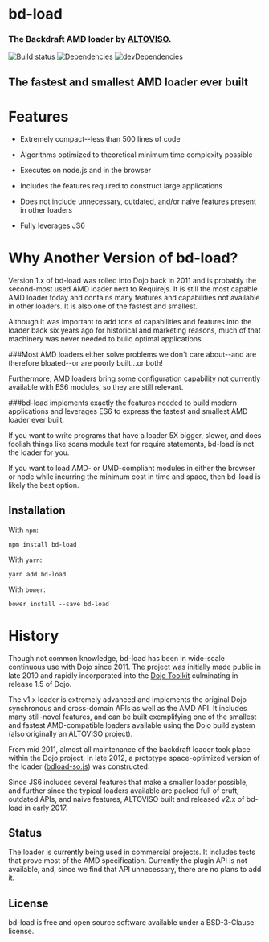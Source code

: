 # bd-load
### The Backdraft AMD loader by [ALTOVISO](http://www.altoviso.com/).

[![Build status][travis-image]][travis-url]
[![Dependencies][deps-image]][deps-url]
[![devDependencies][dev-deps-image]][dev-deps-url]

## The fastest and smallest AMD loader ever built

# Features

* Extremely compact--less than 500 lines of code

* Algorithms optimized to theoretical minimum time complexity possible

* Executes on node.js and in the browser

* Includes the features required to construct large applications

* Does not include unnecessary, outdated, and/or naive features present in other loaders

* Fully leverages JS6

# Why Another Version of bd-load?

Version 1.x of bd-load was rolled into Dojo back in 2011 and is probably the second-most used AMD loader next to Requirejs.
It is still the most capable AMD loader today and contains many features and capabilities not available in other loaders. It
is also one of the fastest and smallest.

Although it was important to add tons of capabilities and features into the loader back six years ago for historical and marketing reasons,
much of that machinery was never needed to build optimal applications.

###Most AMD loaders either solve problems we don't care about--and are therefore bloated--or are poorly built...or both!

Furthermore, AMD loaders bring some configuration capability not currently available with ES6 modules, so they are still relevant.

###bd-load implements exactly the features needed to build modern applications and leverages ES6 to express the fastest and smallest AMD loader ever built.

If you want to write programs that have a loader 5X bigger, slower, and does foolish things like scans module text
for require statements, bd-load is not the loader for you.

If you want to load AMD- or UMD-compliant modules in either the browser or node while incurring the minimum cost in time
and space, then bd-load is likely the best option.

## Installation

With `npm`:

```
npm install bd-load
```

With `yarn`:

```
yarn add bd-load
```

With `bower`:

```
bower install --save bd-load
```


# History

Though not common knowledge, bd-load has been in wide-scale continuous use with Dojo since 2011. The project was initially
made public in late 2010 and rapidly incorporated into the [Dojo Toolkit](https://dojotoolkit.org/) culminating in release 1.5 of 
Dojo.

The v1.x loader is extremely advanced and implements the original Dojo synchronous and cross-domain APIs
as well as the AMD API. It includes many still-novel features, and can be built exemplifying one of the smallest and fastest
AMD-compatible loaders available using the Dojo build system (also originally an ALTOVISO project).

From mid 2011, almost all maintenance of the backdraft loader took place within the Dojo project. In late 2012, a prototype
space-optimized version of the loader ([bdload-so.js](https://github.com/altoviso/bdLoad/blob/0f62f334a751e8d4b4620af0d08c9fb33a7a644a/lib/bdload-so.js)) 
was constructed.

Since JS6 includes several features that make a smaller loader possible, and further since the typical loaders available 
are packed full of cruft, outdated APIs, and naive features, ALTOVISO built and released v2.x of bd-load in early 2017.

## Status

The loader is currently being used in commercial projects. It includes tests that prove most of the AMD specification.
Currently the plugin API is not available, and, since we find that API unnecessary, there are no plans to add it.

## License

bd-load is free and open source software available under a BSD-3-Clause license.

[deps-image]:     https://img.shields.io/david/altoviso/bd-load.svg
[deps-url]:       https://david-dm.org/altoviso/bd-load
[dev-deps-image]: https://img.shields.io/david/dev/altoviso/bd-load.svg
[dev-deps-url]:   https://david-dm.org/altoviso/bd-load#info=devDependencies
[travis-image]:   https://img.shields.io/travis/altoviso/bd-load.svg
[travis-url]:     https://travis-ci.org/altoviso/bd-load


